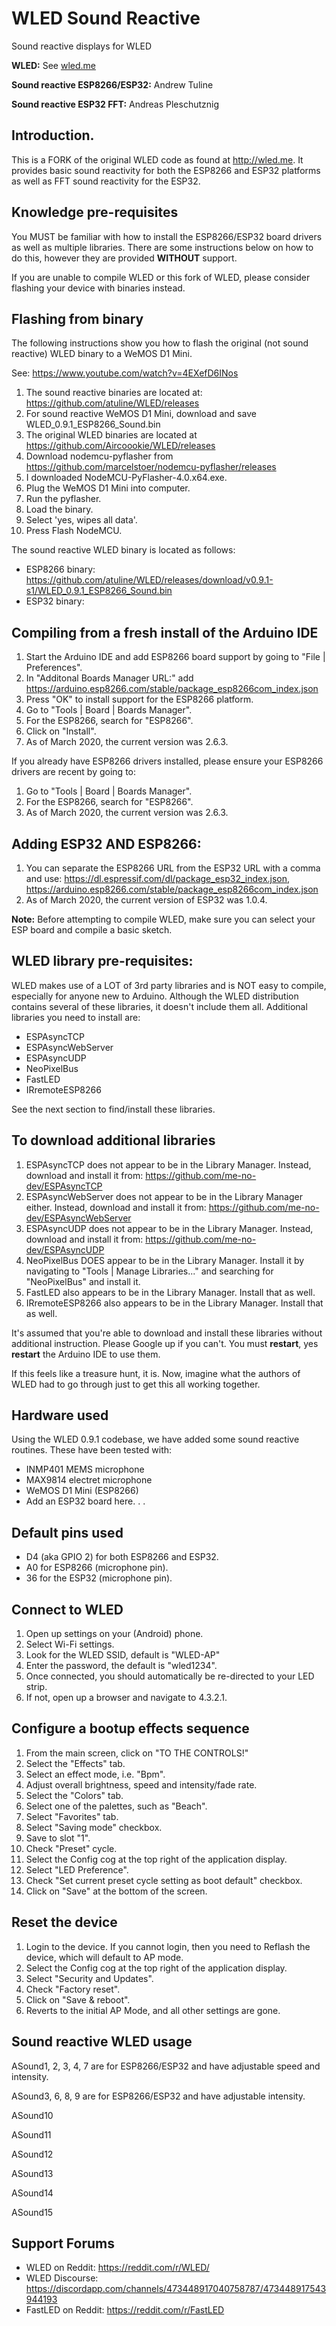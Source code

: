 # WLED Sound Reactive

Sound reactive displays for WLED


**WLED:** See [wled.me](http://wled.me)

**Sound reactive ESP8266/ESP32:** Andrew Tuline

**Sound reactive ESP32 FFT:** Andreas Pleschutznig



## Introduction.
This is a FORK of the original WLED code as found at http://wled.me.  It provides basic sound reactivity for both the ESP8266 and ESP32 platforms as well as FFT sound reactivity for the ESP32.



## Knowledge pre-requisites

You MUST be familiar with how to install the ESP8266/ESP32 board drivers as well as multiple libraries. There are some instructions below on how to do this, however they are provided **WITHOUT** support.

If you are unable to compile WLED or this fork of WLED, please consider flashing your device with binaries instead.



## Flashing from binary

The following instructions show you how to flash the original (not sound reactive) WLED binary to a WeMOS D1 Mini. 

See: https://www.youtube.com/watch?v=4EXefD6INos

1.  The sound reactive binaries are located at: https://github.com/atuline/WLED/releases
1.  For sound reactive WeMOS D1 Mini, download and save WLED_0.9.1_ESP8266_Sound.bin
1.  The original WLED binaries are located at https://github.com/Aircoookie/WLED/releases
1.  Download nodemcu-pyflasher from https://github.com/marcelstoer/nodemcu-pyflasher/releases
1.  I downloaded NodeMCU-PyFlasher-4.0.x64.exe.
1.	Plug the WeMOS D1 Mini into computer.
1.  Run the pyflasher.
1.  Load the binary.
1.  Select 'yes, wipes all data'.
1. 	Press Flash NodeMCU.

The sound reactive WLED binary is located as follows:
*   ESP8266 binary: https://github.com/atuline/WLED/releases/download/v0.9.1-s1/WLED_0.9.1_ESP8266_Sound.bin
*   ESP32 binary: <not yet available>



## Compiling from a fresh install of the Arduino IDE

1. Start the Arduino IDE and add ESP8266 board support by going to "File | Preferences".
1. In "Additonal Boards Manager URL:" add https://arduino.esp8266.com/stable/package_esp8266com_index.json
1. Press "OK" to install support for the ESP8266 platform.
1. Go to "Tools | Board | Boards Manager".
1. For the ESP8266, search for "ESP8266".
1. Click on "Install".
1. As of March 2020, the current version was 2.6.3.

If you already have ESP8266 drivers installed, please ensure your ESP8266 drivers are recent by going to:

1. Go to "Tools | Board | Boards Manager".
1. For the ESP8266, search for "ESP8266".
1. As of March 2020, the current version was 2.6.3.


## Adding ESP32 AND ESP8266:
1. You can separate the ESP8266 URL from the ESP32 URL with a comma and use:
   https://dl.espressif.com/dl/package_esp32_index.json, https://arduino.esp8266.com/stable/package_esp8266com_index.json
1. As of March 2020, the current version of ESP32 was 1.0.4.


**Note:** Before attempting to compile WLED, make sure you can select your ESP board and compile a basic sketch. 



## WLED library pre-requisites:

WLED makes use of a LOT of 3rd party libraries and is NOT easy to compile, especially for anyone new to Arduino. Although the WLED distribution contains several of these libraries, it doesn't include them all. Additional libraries you need to install are:

* ESPAsyncTCP
* ESPAsyncWebServer
* ESPAsyncUDP
* NeoPixelBus
* FastLED
* IRremoteESP8266

See the next section to find/install these libraries.



## To download additional libraries

1. ESPAsyncTCP does not appear to be in the Library Manager. Instead, download and install it from:
   https://github.com/me-no-dev/ESPAsyncTCP
1. ESPAsyncWebServer does not appear to be in the Library Manager either. Instead, download and install it from:
   https://github.com/me-no-dev/ESPAsyncWebServer
1. ESPAsyncUDP does not appear to be in the Library Manager. Instead, download and install it from:
   https://github.com/me-no-dev/ESPAsyncUDP
1. NeoPixelBus DOES appear to be in the Library Manager. Install it by navigating to "Tools | Manage Libraries..." and searching for "NeoPixelBus" and install it.
1. FastLED also appears to be in the Library Manager. Install that as well.
1. IRremoteESP8266 also appears to be in the Library Manager. Install that as well.

It's assumed that you're able to download and install these libraries without additional instruction. Please Google up
if you can't. You must **restart**, yes **restart** the Arduino IDE to use them.   

If this feels like a treasure hunt, it is. Now, imagine what the authors of WLED had to go through just
to get this all working together.



## Hardware used 

Using the WLED 0.9.1 codebase, we have added some sound reactive routines. These have been tested with:

* INMP401 MEMS microphone
* MAX9814 electret microphone
* WeMOS D1 Mini (ESP8266)
* Add an ESP32 board here. . . 



## Default pins used

* D4 (aka GPIO 2) for both ESP8266 and ESP32.
* A0 for ESP8266 (microphone pin).
* 36 for the ESP32 (microphone pin).



## Connect to WLED

1. Open up settings on your (Android) phone.
1.	Select Wi-Fi settings.
1.	Look for the WLED SSID, default is "WLED-AP"
1.	Enter the password, the default is "wled1234".
1.	Once connected, you should automatically be re-directed to your LED strip.
1.	If not, open up a browser and navigate to 4.3.2.1.



## Configure a bootup effects sequence

1.	From the main screen, click on "TO THE CONTROLS!"
1.	Select the "Effects" tab.
1.	Select an effect mode, i.e. "Bpm".
1.	Adjust overall brightness, speed and intensity/fade rate.
1.	Select the "Colors" tab.
1.	Select one of the palettes, such as "Beach".
1.	Select "Favorites" tab.
1.	Select "Saving mode" checkbox.
1.	Save to slot "1".
1.	Check "Preset" cycle.
1.	Select the Config cog at the top right of the application display.
1.	Select "LED Preference".
1.	Check "Set current preset cycle setting as boot default" checkbox.
1.	Click on "Save" at the bottom of the screen.



## Reset the device

1.	Login to the device. If you cannot login, then you need to Reflash the device, which will default to AP mode.
1.	Select the Config cog at the top right of the application display.
1.	Select "Security and Updates".
1.	Check "Factory reset".
1.	Click on "Save & reboot".
1.	Reverts to the initial AP Mode, and all other settings are gone.



## Sound reactive WLED usage

ASound1, 2, 3, 4, 7 are for ESP8266/ESP32 and have adjustable speed and intensity.

ASound3, 6, 8, 9 are for ESP8266/ESP32 and have adjustable intensity.

ASound10

ASound11

ASound12

ASound13

ASound14

ASound15








## Support Forums


* WLED on Reddit:		https://reddit.com/r/WLED/
* WLED Discourse:       https://discordapp.com/channels/473448917040758787/473448917543944193
* FastLED on Reddit:	https://reddit.com/r/FastLED

